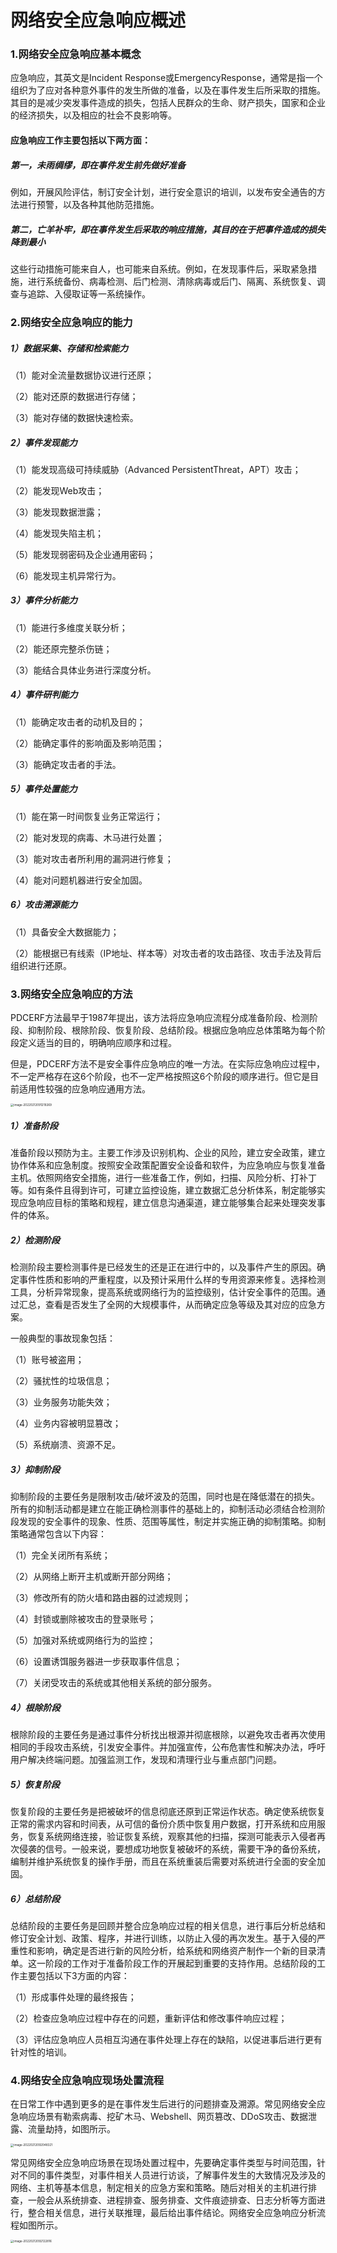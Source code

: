 # 网络安全应急响应概述

### 1.网络安全应急响应基本概念

应急响应，其英文是Incident Response或EmergencyResponse，通常是指一个组织为了应对各种意外事件的发生所做的准备，以及在事件发生后所采取的措施。其目的是减少突发事件造成的损失，包括人民群众的生命、财产损失，国家和企业的经济损失，以及相应的社会不良影响等。

#### 应急响应工作主要包括以下两方面：

##### 第一，未雨绸缪，即在事件发生前先做好准备

例如，开展风险评估，制订安全计划，进行安全意识的培训，以发布安全通告的方法进行预警，以及各种其他防范措施。

##### 第二，亡羊补牢，即在事件发生后采取的响应措施，其目的在于把事件造成的损失降到最小

这些行动措施可能来自人，也可能来自系统。例如，在发现事件后，采取紧急措施，进行系统备份、病毒检测、后门检测、清除病毒或后门、隔离、系统恢复、调查与追踪、入侵取证等一系统操作。

### 2.网络安全应急响应的能力

##### 1）数据采集、存储和检索能力

（1）能对全流量数据协议进行还原；

（2）能对还原的数据进行存储；

（3）能对存储的数据快速检索。

##### 2）事件发现能力

（1）能发现高级可持续威胁（Advanced PersistentThreat，APT）攻击；

（2）能发现Web攻击；

（3）能发现数据泄露；

（4）能发现失陷主机；

（5）能发现弱密码及企业通用密码；

（6）能发现主机异常行为。

##### 3）事件分析能力

（1）能进行多维度关联分析；

（2）能还原完整杀伤链；

（3）能结合具体业务进行深度分析。

##### 4）事件研判能力

（1）能确定攻击者的动机及目的；

（2）能确定事件的影响面及影响范围；

（3）能确定攻击者的手法。

##### 5）事件处置能力

（1）能在第一时间恢复业务正常运行；

（2）能对发现的病毒、木马进行处置；

（3）能对攻击者所利用的漏洞进行修复；

（4）能对问题机器进行安全加固。

##### 6）攻击溯源能力

（1）具备安全大数据能力；

（2）能根据已有线索（IP地址、样本等）对攻击者的攻击路径、攻击手法及背后组织进行还原。

### 3.网络安全应急响应的方法

PDCERF方法最早于1987年提出，该方法将应急响应流程分成准备阶段、检测阶段、抑制阶段、根除阶段、恢复阶段、总结阶段。根据应急响应总体策略为每个阶段定义适当的目的，明确响应顺序和过程。

但是，PDCERF方法不是安全事件应急响应的唯一方法。在实际应急响应过程中，不一定严格存在这6个阶段，也不一定严格按照这6个阶段的顺序进行。但它是目前适用性较强的应急响应通用方法。

<img src="/Users/changzw/Library/Application Support/typora-user-images/image-20220212091219269.png" alt="image-20220212091219269" style="zoom: 33%;" />



##### 1）准备阶段

准备阶段以预防为主。主要工作涉及识别机构、企业的风险，建立安全政策，建立协作体系和应急制度。按照安全政策配置安全设备和软件，为应急响应与恢复准备主机。依照网络安全措施，进行一些准备工作，例如，扫描、风险分析、打补丁等。如有条件且得到许可，可建立监控设施，建立数据汇总分析体系，制定能够实现应急响应目标的策略和规程，建立信息沟通渠道，建立能够集合起来处理突发事件的体系。

##### 2）检测阶段

检测阶段主要检测事件是已经发生的还是正在进行中的，以及事件产生的原因。确定事件性质和影响的严重程度，以及预计采用什么样的专用资源来修复。选择检测工具，分析异常现象，提高系统或网络行为的监控级别，估计安全事件的范围。通过汇总，查看是否发生了全网的大规模事件，从而确定应急等级及其对应的应急方案。

一般典型的事故现象包括：

（1）账号被盗用；

（2）骚扰性的垃圾信息；

（3）业务服务功能失效；

（4）业务内容被明显篡改；

（5）系统崩溃、资源不足。

##### 3）抑制阶段

抑制阶段的主要任务是限制攻击/破坏波及的范围，同时也是在降低潜在的损失。所有的抑制活动都是建立在能正确检测事件的基础上的，抑制活动必须结合检测阶段发现的安全事件的现象、性质、范围等属性，制定并实施正确的抑制策略。抑制策略通常包含以下内容：

（1）完全关闭所有系统；

（2）从网络上断开主机或断开部分网络；

（3）修改所有的防火墙和路由器的过滤规则；

（4）封锁或删除被攻击的登录账号；

（5）加强对系统或网络行为的监控；

（6）设置诱饵服务器进一步获取事件信息；

（7）关闭受攻击的系统或其他相关系统的部分服务。

##### 4）根除阶段

根除阶段的主要任务是通过事件分析找出根源并彻底根除，以避免攻击者再次使用相同的手段攻击系统，引发安全事件。并加强宣传，公布危害性和解决办法，呼吁用户解决终端问题。加强监测工作，发现和清理行业与重点部门问题。

##### 5）恢复阶段

恢复阶段的主要任务是把被破坏的信息彻底还原到正常运作状态。确定使系统恢复正常的需求内容和时间表，从可信的备份介质中恢复用户数据，打开系统和应用服务，恢复系统网络连接，验证恢复系统，观察其他的扫描，探测可能表示入侵者再次侵袭的信号。一般来说，要想成功地恢复被破坏的系统，需要干净的备份系统，编制并维护系统恢复的操作手册，而且在系统重装后需要对系统进行全面的安全加固。

##### 6）总结阶段

总结阶段的主要任务是回顾并整合应急响应过程的相关信息，进行事后分析总结和修订安全计划、政策、程序，并进行训练，以防止入侵的再次发生。基于入侵的严重性和影响，确定是否进行新的风险分析，给系统和网络资产制作一个新的目录清单。这一阶段的工作对于准备阶段工作的开展起到重要的支持作用。总结阶段的工作主要包括以下3方面的内容：

（1）形成事件处理的最终报告；

（2）检查应急响应过程中存在的问题，重新评估和修改事件响应过程；

（3）评估应急响应人员相互沟通在事件处理上存在的缺陷，以促进事后进行更有针对性的培训。

### 4.网络安全应急响应现场处置流程

在日常工作中遇到更多的是在事件发生后进行的问题排查及溯源。常见网络安全应急响应场景有勒索病毒、挖矿木马、Webshell、网页篡改、DDoS攻击、数据泄露、流量劫持，如图所示。

<img src="/Users/changzw/Library/Application Support/typora-user-images/image-20220212092048321.png" alt="image-20220212092048321" style="zoom:33%;" />

常见网络安全应急响应场景在现场处置过程中，先要确定事件类型与时间范围，针对不同的事件类型，对事件相关人员进行访谈，了解事件发生的大致情况及涉及的网络、主机等基本信息，制定相关的应急方案和策略。随后对相关的主机进行排查，一般会从系统排查、进程排查、服务排查、文件痕迹排查、日志分析等方面进行，整合相关信息，进行关联推理，最后给出事件结论。网络安全应急响应分析流程如图所示。

<img src="/Users/changzw/Library/Application Support/typora-user-images/image-20220212092122816.png" alt="image-20220212092122816" style="zoom:33%;" />















